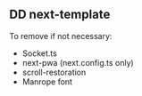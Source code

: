 ## DD next-template

To remove if not necessary:

- Socket.ts
- next-pwa (next.config.ts only)
- scroll-restoration
- Manrope font
